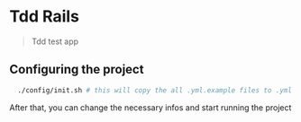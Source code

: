 # Tdd Rails
> Tdd test app

## Configuring the project

```bash
  ./config/init.sh # this will copy the all .yml.example files to .yml
```

After that, you can change the necessary infos and start running the project
